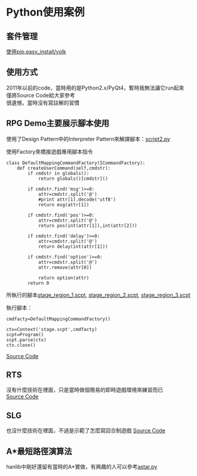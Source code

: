 # Python使用案例

## 套件管理
[使用pip,easy_install/yolk](http://www.openfoundry.org/tw/tech-column/8536-introduction-of-python-extension-management-tools)

## 使用方式

2011年以前的code，當時用的是Python2.x/PyQt4，暫時我無法讓它run起來  
僅將Source Code給大家參考  
很遺憾，當時沒有寫註解的習慣

## RPG Demo主要展示腳本使用

使用了Design Pattern中的Interpreter Pattern來解譯腳本：[script2.py](hanlib/script2.py)  

使用Factory來橋接遊戲專用腳本指令  

    class DefaultMappingCommandFactory(ICommandFactory):
        def createUserCommand(self,cmdstr):
            if cmdstr in globals():
                return globals()[cmdstr]()
            
            if cmdstr.find('msg')>=0:
                attr=cmdstr.split('@')
                #print attr[1].decode('utf8')
                return msg(attr[1])
            
            if cmdstr.find('pos')>=0:
                attr=cmdstr.split('@')
                return pos(int(attr[1]),int(attr[2]))
            
            if cmdstr.find('delay')>=0:
                attr=cmdstr.split('@')
                return delay(int(attr[1]))
        
            if cmdstr.find('option')>=0:
                attr=cmdstr.split('@')
                attr.remove(attr[0])
            
                return option(attr)
            return 0

所執行的腳本[stage_region_1.scpt](rpgdemo/stage_region_1.scpt), [stage_region_2.scpt](rpgdemo/stage_region_2.scpt), [stage_region_3.scpt](rpgdemo/stage_region_3.scpt)  

執行腳本：  

    cmdfacty=DefaultMappingCommandFactory()
    
    ctx=Context('stage.scpt',cmdfacty)
    scpt=Program()
    scpt.parse(ctx)
    ctx.close()

[Source Code](rpgdemo/)


## RTS

沒有什麼技術在裡面，只是當時做個簡易的即時遊戲環境來練習而已  
[Source Code](rtsdemo/)

## SLG

也沒什麼技術在裡面，不過是示範了怎麼寫回合制遊戲
[Source Code](slgdemo/)

## A*最短路徑演算法

hanlib中剛好還留有當時的A*實做，有興趣的人可以參考[astar.py](hanlib/astar.py)